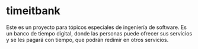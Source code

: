 # timeitbank
Este es un proyecto para tópicos especiales de ingeniería de software. Es un banco de tiempo digital, donde las personas puede ofrecer sus servicios y se les pagará con tiempo, que podrán redimir en otros servicios.
